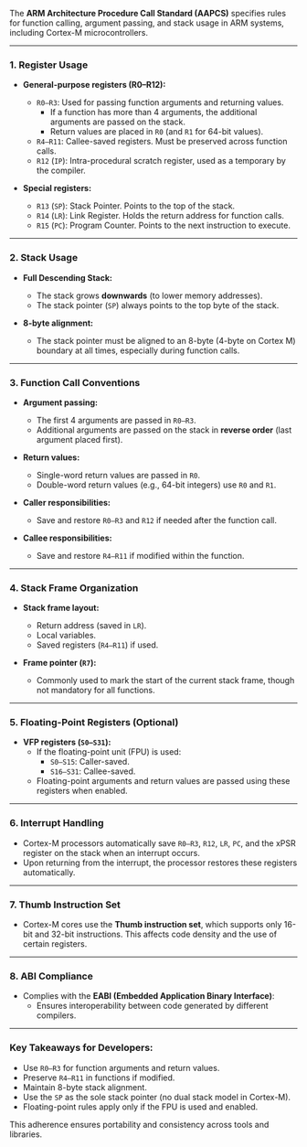 The **ARM Architecture Procedure Call Standard (AAPCS)** specifies rules for function calling, argument passing, and stack usage in ARM systems, including Cortex-M microcontrollers. 

---

### **1. Register Usage**
- **General-purpose registers (R0–R12):**
  - `R0–R3`: Used for passing function arguments and returning values.
    - If a function has more than 4 arguments, the additional arguments are passed on the stack.
    - Return values are placed in `R0` (and `R1` for 64-bit values).
  - `R4–R11`: Callee-saved registers. Must be preserved across function calls.
  - `R12` (`IP`): Intra-procedural scratch register, used as a temporary by the compiler.

- **Special registers:**
  - `R13` (`SP`): Stack Pointer. Points to the top of the stack.
  - `R14` (`LR`): Link Register. Holds the return address for function calls.
  - `R15` (`PC`): Program Counter. Points to the next instruction to execute.

---

### **2. Stack Usage**
- **Full Descending Stack:**
  - The stack grows **downwards** (to lower memory addresses).
  - The stack pointer (`SP`) always points to the top byte of the stack.
  
- **8-byte alignment:**
  - The stack pointer must be aligned to an 8-byte (4-byte on Cortex M) boundary at all times, especially during function calls.

---

### **3. Function Call Conventions**
- **Argument passing:**
  - The first 4 arguments are passed in `R0–R3`.
  - Additional arguments are passed on the stack in **reverse order** (last argument placed first).

- **Return values:**
  - Single-word return values are passed in `R0`.
  - Double-word return values (e.g., 64-bit integers) use `R0` and `R1`.

- **Caller responsibilities:**
  - Save and restore `R0–R3` and `R12` if needed after the function call.
  
- **Callee responsibilities:**
  - Save and restore `R4–R11` if modified within the function.

---

### **4. Stack Frame Organization**
- **Stack frame layout:**
  - Return address (saved in `LR`).
  - Local variables.
  - Saved registers (`R4–R11`) if used.

- **Frame pointer (`R7`):**
  - Commonly used to mark the start of the current stack frame, though not mandatory for all functions.

---

### **5. Floating-Point Registers (Optional)**
- **VFP registers (`S0–S31`):**
  - If the floating-point unit (FPU) is used:
    - `S0–S15`: Caller-saved.
    - `S16–S31`: Callee-saved.
  - Floating-point arguments and return values are passed using these registers when enabled.

---

### **6. Interrupt Handling**
- Cortex-M processors automatically save `R0–R3`, `R12`, `LR`, `PC`, and the xPSR register on the stack when an interrupt occurs.
- Upon returning from the interrupt, the processor restores these registers automatically.

---

### **7. Thumb Instruction Set**
- Cortex-M cores use the **Thumb instruction set**, which supports only 16-bit and 32-bit instructions. This affects code density and the use of certain registers.

---

### **8. ABI Compliance**
- Complies with the **EABI (Embedded Application Binary Interface)**:
  - Ensures interoperability between code generated by different compilers.

---

### Key Takeaways for Developers:
- Use `R0–R3` for function arguments and return values.
- Preserve `R4–R11` in functions if modified.
- Maintain 8-byte stack alignment.
- Use the `SP` as the sole stack pointer (no dual stack model in Cortex-M).
- Floating-point rules apply only if the FPU is used and enabled.

This adherence ensures portability and consistency across tools and libraries. 